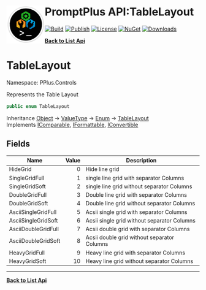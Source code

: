 # <img align="left" width="100" height="100" src="../images/icon.png">PromptPlus API:TableLayout 

[![Build](https://github.com/FRACerqueira/PromptPlus/workflows/Build/badge.svg)](https://github.com/FRACerqueira/PromptPlus/actions/workflows/build.yml)
[![Publish](https://github.com/FRACerqueira/PromptPlus/actions/workflows/publish.yml/badge.svg)](https://github.com/FRACerqueira/PromptPlus/actions/workflows/publish.yml)
[![License](https://img.shields.io/badge/License-MIT-yellow.svg)](https://github.com/FRACerqueira/PromptPlus/blob/master/LICENSE)
[![NuGet](https://img.shields.io/nuget/v/PromptPlus)](https://www.nuget.org/packages/PromptPlus/)
[![Downloads](https://img.shields.io/nuget/dt/PromptPlus)](https://www.nuget.org/packages/PromptPlus/)

[**Back to List Api**](./apis.md)

# TableLayout

Namespace: PPlus.Controls

Represents the Table Layout

```csharp
public enum TableLayout
```

Inheritance [Object](https://docs.microsoft.com/en-us/dotnet/api/system.object) → [ValueType](https://docs.microsoft.com/en-us/dotnet/api/system.valuetype) → [Enum](https://docs.microsoft.com/en-us/dotnet/api/system.enum) → [TableLayout](./pplus.controls.tablelayout.md)<br>
Implements [IComparable](https://docs.microsoft.com/en-us/dotnet/api/system.icomparable), [IFormattable](https://docs.microsoft.com/en-us/dotnet/api/system.iformattable), [IConvertible](https://docs.microsoft.com/en-us/dotnet/api/system.iconvertible)

## Fields

| Name | Value | Description |
| --- | --: | --- |
| HideGrid | 0 | Hide line grid |
| SingleGridFull | 1 | single line grid with separator Columns |
| SingleGridSoft | 2 | single line grid without separator Columns |
| DoubleGridFull | 3 | Double line grid with separator Columns |
| DoubleGridSoft | 4 | Double line grid without separator Columns |
| AsciiSingleGridFull | 5 | Acsii single grid with separator Columns |
| AsciiSingleGridSoft | 6 | Acsii single grid without separator Columns |
| AsciiDoubleGridFull | 7 | Acsii double grid with separator Columns |
| AsciiDoubleGridSoft | 8 | Acsii double grid without separator Columns |
| HeavyGridFull | 9 | Heavy line grid with separator Columns |
| HeavyGridSoft | 10 | Heavy line grid without separator Columns |


- - -
[**Back to List Api**](./apis.md)
